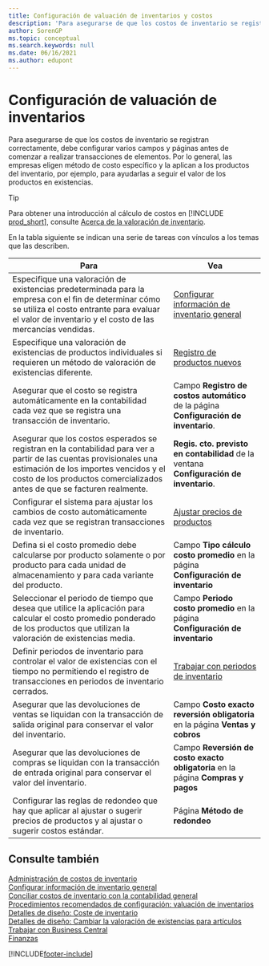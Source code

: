 ```yaml
---
title: Configuración de valuación de inventarios y costos
description: 'Para asegurarse de que los costos de inventario se registran correctamente, debe configurar varios campos y páginas antes de comenzar a realizar transacciones de elementos.'
author: SorenGP
ms.topic: conceptual
ms.search.keywords: null
ms.date: 06/16/2021
ms.author: edupont
---
```

# <a name="setting-up-inventory-valuation-and-costing"></a><a name="setting-up-inventory-valuation-and-costing"></a>Configuración de valuación de inventarios

Para asegurarse de que los costos de inventario se registran correctamente, debe configurar varios campos y páginas antes de comenzar a realizar transacciones de elementos. Por lo general, las empresas eligen método de costo específico y la aplican a los productos del inventario, por ejemplo, para ayudarlas a seguir el valor de los productos en existencias.  

> [!TIP]
> Para obtener una introducción al cálculo de costos en [!INCLUDE [prod_short](includes/prod_short.md)], consulte [Acerca de la valoración de inventario](finance-learn-about-costing.md).

En la tabla siguiente se indican una serie de tareas con vínculos a los temas que las describen.

|**Para**|**Vea**|  
|------------|-------------|
|Especifique una valoración de existencias predeterminada para la empresa con el fin de determinar cómo se utiliza el costo entrante para evaluar el valor de inventario y el costo de las mercancías vendidas.|[Configurar información de inventario general](inventory-how-setup-general.md)|  
|Especifique una valoración de existencias de productos individuales si requieren un método de valoración de existencias diferente.|[Registro de productos nuevos](inventory-how-register-new-items.md)|  
|Asegurar que el costo se registra automáticamente en la contabilidad cada vez que se registra una transacción de inventario.|Campo **Registro de costos automático** de la página **Configuración de inventario**.|  
|Asegurar que los costos esperados se registran en la contabilidad para ver a partir de las cuentas provisionales una estimación de los importes vencidos y el costo de los productos comercializados antes de que se facturen realmente.|**Regis. cto. previsto en contabilidad** de la ventana **Configuración de inventario**.|  
|Configurar el sistema para ajustar los cambios de costo automáticamente cada vez que se registran transacciones de inventario.|[Ajustar precios de productos](inventory-how-adjust-item-costs.md)|  
|Defina si el costo promedio debe calcularse por producto solamente o por producto para cada unidad de almacenamiento y para cada variante del producto.|Campo **Tipo cálculo costo promedio** en la página **Configuración de inventario**|  
|Seleccionar el periodo de tiempo que desea que utilice la aplicación para calcular el costo promedio ponderado de los productos que utilizan la valoración de existencias media.|Campo **Periodo costo promedio** en la página **Configuración de inventario**|  
|Definir periodos de inventario para controlar el valor de existencias con el tiempo no permitiendo el registro de transacciones en periodos de inventario cerrados.|[Trabajar con periodos de inventario](finance-how-to-work-with-inventory-periods.md)|  
|Asegurar que las devoluciones de ventas se liquidan con la transacción de salida original para conservar el valor del inventario.|Campo **Costo exacto reversión obligatoria** en la página **Ventas y cobros**|  
|Asegurar que las devoluciones de compras se liquidan con la transacción de entrada original para conservar el valor del inventario.|Campo **Reversión de costo exacto obligatoria** en la página **Compras y pagos**|
|Configurar las reglas de redondeo que hay que aplicar al ajustar o sugerir precios de productos y al ajustar o sugerir costos estándar.|Página **Método de redondeo**|  

## <a name="see-also"></a><a name="see-also"></a>Consulte también

[Administración de costos de inventario](finance-manage-inventory-costs.md)  
[Configurar información de inventario general](inventory-how-setup-general.md)  
[Conciliar costos de inventario con la contabilidad general](finance-how-to-post-inventory-costs-to-the-general-ledger.md)  
[Procedimientos recomendados de configuración: valuación de inventarios](setup-best-practices-costing-method.md)  
[Detalles de diseño: Coste de inventario](design-details-inventory-costing.md)  
[Detalles de diseño: Cambiar la valoración de existencias para artículos](design-details-changing-costing-methods.md)  
[Trabajar con Business Central](ui-work-product.md)  
[Finanzas](finance.md)  


[!INCLUDE[footer-include](includes/footer-banner.md)]
